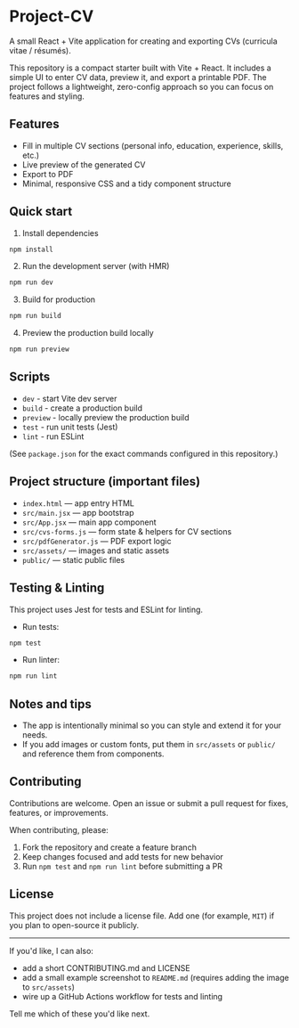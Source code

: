 # Project-CV

A small React + Vite application for creating and exporting CVs (curricula vitae / résumés).

This repository is a compact starter built with Vite + React. It includes a simple UI to enter CV data, preview it, and export a printable PDF. The project follows a lightweight, zero-config approach so you can focus on features and styling.

## Features

- Fill in multiple CV sections (personal info, education, experience, skills, etc.)
- Live preview of the generated CV
- Export to PDF
- Minimal, responsive CSS and a tidy component structure

## Quick start

1. Install dependencies

```bash
npm install
```

2. Run the development server (with HMR)

```bash
npm run dev
```

3. Build for production

```bash
npm run build
```

4. Preview the production build locally

```bash
npm run preview
```

## Scripts

- `dev` - start Vite dev server
- `build` - create a production build
- `preview` - locally preview the production build
- `test` - run unit tests (Jest)
- `lint` - run ESLint

(See `package.json` for the exact commands configured in this repository.)

## Project structure (important files)

- `index.html` — app entry HTML
- `src/main.jsx` — app bootstrap
- `src/App.jsx` — main app component
- `src/cvs-forms.js` — form state & helpers for CV sections
- `src/pdfGenerator.js` — PDF export logic
- `src/assets/` — images and static assets
- `public/` — static public files

## Testing & Linting

This project uses Jest for tests and ESLint for linting.

- Run tests:

```bash
npm test
```

- Run linter:

```bash
npm run lint
```

## Notes and tips

- The app is intentionally minimal so you can style and extend it for your needs.
- If you add images or custom fonts, put them in `src/assets` or `public/` and reference them from components.

## Contributing

Contributions are welcome. Open an issue or submit a pull request for fixes, features, or improvements.

When contributing, please:

1. Fork the repository and create a feature branch
2. Keep changes focused and add tests for new behavior
3. Run `npm test` and `npm run lint` before submitting a PR

## License

This project does not include a license file. Add one (for example, `MIT`) if you plan to open-source it publicly.

---

If you'd like, I can also:

- add a short CONTRIBUTING.md and LICENSE
- add a small example screenshot to `README.md` (requires adding the image to `src/assets`)
- wire up a GitHub Actions workflow for tests and linting

Tell me which of these you'd like next.
